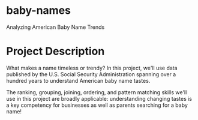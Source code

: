 # baby-names
Analyzing American Baby Name Trends

# Project Description
What makes a name timeless or trendy? In this project, we'll use data published by the U.S. Social Security Administration spanning over a hundred years to understand American baby name tastes.

The ranking, grouping, joining, ordering, and pattern matching skills we'll use in this project are broadly applicable: understanding changing tastes is a key competency for businesses as well as parents searching for a baby name!

